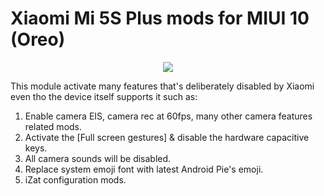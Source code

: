 # Xiaomi Mi 5S Plus mods for MIUI 10 (Oreo)
<p align="center"><a href="https://forum.xda-developers.com/mi-5s-plus/themes/magisk-various-device-mods-xiaomi-mi-5s-t3855168"><img src="https://img.shields.io/badge/XDA-Thread-orange.svg"></a>

This module activate many features that's deliberately disabled by Xiaomi even tho the device itself supports it such as:
1. Enable camera EIS, camera rec at 60fps, many other camera features related mods.
2. Activate the [Full screen gestures] & disable the hardware capacitive keys.
3. All camera sounds will be disabled.
4. Replace system emoji font with latest Android Pie's emoji.
5. iZat configuration mods.